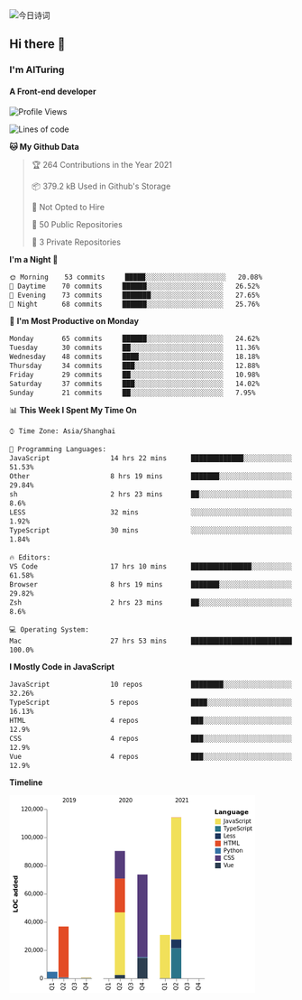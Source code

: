 <img alt="今日诗词" src="https://v2.jinrishici.com/one.svg?font-size=30&spacing=2&color=skyblue" style="max-width:100%; display: block; margin: 0 auto;">

## Hi there 👋
### I'm AITuring
#### A Front-end developer

<!-- <img src="./dhx.gif" width="400px"/> -->

<!--START_SECTION:waka-->
![Profile Views](http://img.shields.io/badge/Profile%20Views-4-blue)

![Lines of code](https://img.shields.io/badge/From%20Hello%20World%20I%27ve%20Written-350878%20lines%20of%20code-blue)

**🐱 My Github Data** 

> 🏆 264 Contributions in the Year 2021
 > 
> 📦 379.2 kB Used in Github's Storage 
 > 
> 🚫 Not Opted to Hire
 > 
> 📜 50 Public Repositories 
 > 
> 🔑 3 Private Repositories  
 > 
**I'm a Night 🦉** 

```text
🌞 Morning    53 commits     █████░░░░░░░░░░░░░░░░░░░░   20.08% 
🌆 Daytime    70 commits     ██████░░░░░░░░░░░░░░░░░░░   26.52% 
🌃 Evening    73 commits     ███████░░░░░░░░░░░░░░░░░░   27.65% 
🌙 Night      68 commits     ██████░░░░░░░░░░░░░░░░░░░   25.76%

```
📅 **I'm Most Productive on Monday** 

```text
Monday       65 commits     ██████░░░░░░░░░░░░░░░░░░░   24.62% 
Tuesday      30 commits     ██░░░░░░░░░░░░░░░░░░░░░░░   11.36% 
Wednesday    48 commits     ████░░░░░░░░░░░░░░░░░░░░░   18.18% 
Thursday     34 commits     ███░░░░░░░░░░░░░░░░░░░░░░   12.88% 
Friday       29 commits     ██░░░░░░░░░░░░░░░░░░░░░░░   10.98% 
Saturday     37 commits     ███░░░░░░░░░░░░░░░░░░░░░░   14.02% 
Sunday       21 commits     ██░░░░░░░░░░░░░░░░░░░░░░░   7.95%

```


📊 **This Week I Spent My Time On** 

```text
⌚︎ Time Zone: Asia/Shanghai

💬 Programming Languages: 
JavaScript               14 hrs 22 mins      █████████████░░░░░░░░░░░░   51.53% 
Other                    8 hrs 19 mins       ███████░░░░░░░░░░░░░░░░░░   29.84% 
sh                       2 hrs 23 mins       ██░░░░░░░░░░░░░░░░░░░░░░░   8.6% 
LESS                     32 mins             ░░░░░░░░░░░░░░░░░░░░░░░░░   1.92% 
TypeScript               30 mins             ░░░░░░░░░░░░░░░░░░░░░░░░░   1.84%

🔥 Editors: 
VS Code                  17 hrs 10 mins      ███████████████░░░░░░░░░░   61.58% 
Browser                  8 hrs 19 mins       ███████░░░░░░░░░░░░░░░░░░   29.82% 
Zsh                      2 hrs 23 mins       ██░░░░░░░░░░░░░░░░░░░░░░░   8.6%

💻 Operating System: 
Mac                      27 hrs 53 mins      █████████████████████████   100.0%

```

**I Mostly Code in JavaScript** 

```text
JavaScript               10 repos            ████████░░░░░░░░░░░░░░░░░   32.26% 
TypeScript               5 repos             ████░░░░░░░░░░░░░░░░░░░░░   16.13% 
HTML                     4 repos             ███░░░░░░░░░░░░░░░░░░░░░░   12.9% 
CSS                      4 repos             ███░░░░░░░░░░░░░░░░░░░░░░   12.9% 
Vue                      4 repos             ███░░░░░░░░░░░░░░░░░░░░░░   12.9%

```


**Timeline**

![Chart not found](https://raw.githubusercontent.com/AITuring/AITuring/main/charts/bar_graph.png) 


<!--END_SECTION:waka-->


